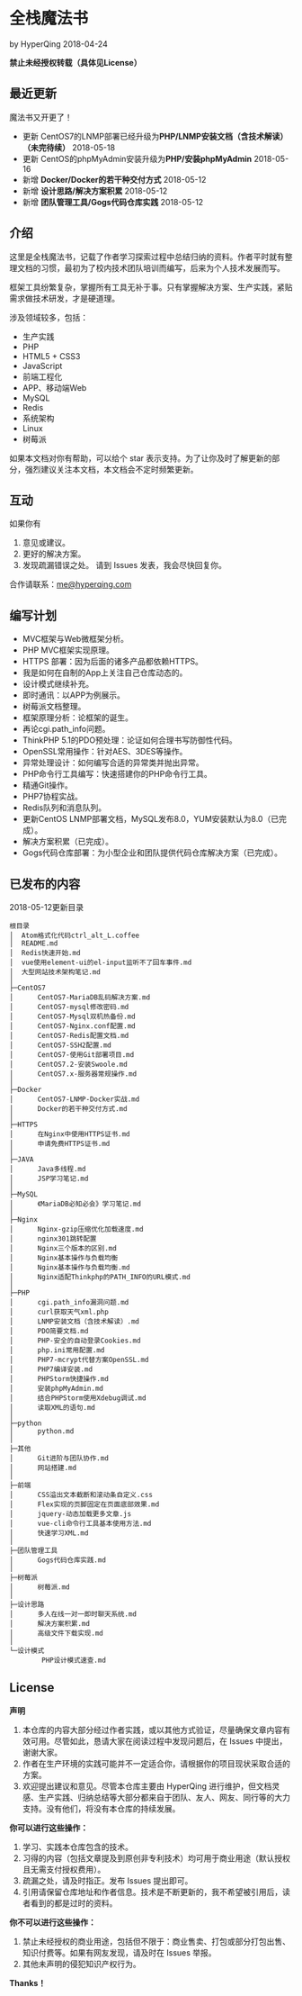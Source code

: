 # 全栈魔法书

by HyperQing 2018-04-24

**禁止未经授权转载（具体见License）**

## 最近更新

魔法书又开更了！

- 更新 CentOS7的LNMP部署已经升级为**PHP/LNMP安装文档（含技术解读）（未完待续）** 2018-05-18
- 更新 CentOS的phpMyAdmin安装升级为**PHP/安装phpMyAdmin** 2018-05-16
- 新增 **Docker/Docker的若干种交付方式** 2018-05-12
- 新增 **设计思路/解决方案积累** 2018-05-12
- 新增 **团队管理工具/Gogs代码仓库实践** 2018-05-12

## 介绍

这里是全栈魔法书，记载了作者学习探索过程中总结归纳的资料。作者平时就有整理文档的习惯，最初为了校内技术团队培训而编写，后来为个人技术发展而写。

框架工具纷繁复杂，掌握所有工具无补于事。只有掌握解决方案、生产实践，紧贴需求做技术研发，才是硬道理。

涉及领域较多，包括：

- 生产实践
- PHP
- HTML5 + CSS3
- JavaScript
- 前端工程化
- APP、移动端Web
- MySQL
- Redis
- 系统架构
- Linux
- 树莓派

如果本文档对你有帮助，可以给个 star 表示支持。为了让你及时了解更新的部分，强烈建议关注本文档，本文档会不定时频繁更新。

## 互动

如果你有
1. 意见或建议。
2. 更好的解决方案。
3. 发现疏漏错误之处。
请到 Issues 发表，我会尽快回复你。

合作请联系：me@hyperqing.com

## 编写计划

- MVC框架与Web微框架分析。
- PHP MVC框架实现原理。
- HTTPS 部署：因为后面的诸多产品都依赖HTTPS。
- 我是如何在自制的App上关注自己仓库动态的。
- 设计模式继续补充。
- 即时通讯：以APP为例展示。
- 树莓派文档整理。
- 框架原理分析：论框架的诞生。
- 再论cgi.path_info问题。
- ThinkPHP 5.1的PDO预处理：论证如何合理书写防御性代码。
- OpenSSL常用操作：针对AES、3DES等操作。
- 异常处理设计：如何编写合适的异常类并抛出异常。
- PHP命令行工具编写：快速搭建你的PHP命令行工具。
- 精通Git操作。
- PHP7协程实战。
- Redis队列和消息队列。
- 更新CentOS LNMP部署文档，MySQL发布8.0，YUM安装默认为8.0（已完成）。
- 解决方案积累（已完成）。
- Gogs代码仓库部署：为小型企业和团队提供代码仓库解决方案（已完成）。

## 已发布的内容

2018-05-12更新目录
```
根目录
│  Atom格式化代码ctrl_alt_L.coffee
│  README.md
│  Redis快速开始.md
│  vue使用element-ui的el-input监听不了回车事件.md
│  大型网站技术架构笔记.md
│
├─CentOS7
│      CentOS7-MariaDB乱码解决方案.md
│      CentOS7-mysql修改密码.md
│      CentOS7-Mysql双机热备份.md
│      CentOS7-Nginx.conf配置.md
│      CentOS7-Redis配置文档.md
│      CentOS7-SSH2配置.md
│      CentOS7-使用Git部署项目.md
│      CentOS7.2-安装Swoole.md
│      CentOS7.x-服务器常规操作.md
│
├─Docker
│      CentOS7-LNMP-Docker实战.md
│      Docker的若干种交付方式.md
│
├─HTTPS
│      在Nginx中使用HTTPS证书.md
│      申请免费HTTPS证书.md
│
├─JAVA
│      Java多线程.md
│      JSP学习笔记.md
│
├─MySQL
│      《MariaDB必知必会》学习笔记.md
│
├─Nginx
│      Nginx-gzip压缩优化加载速度.md
│      nginx301跳转配置
│      Nginx三个版本的区别.md
│      Nginx基本操作与负载均衡
│      Nginx基本操作与负载均衡.md
│      Nginx适配Thinkphp的PATH_INFO的URL模式.md
│
├─PHP
│      cgi.path_info漏洞问题.md
│      curl获取天气xml.php
│      LNMP安装文档（含技术解读）.md
│      PDO简要文档.md
│      PHP-安全的自动登录Cookies.md
│      php.ini常用配置.md
│      PHP7-mcrypt代替方案OpenSSL.md
│      PHP7编译安装.md
│      PHPStorm快捷操作.md
│      安装phpMyAdmin.md
│      结合PHPStorm使用Xdebug调试.md
│      读取XML的语句.md
│
├─python
│      python.md
│
├─其他
│      Git进阶与团队协作.md
│      网站搭建.md
│
├─前端
│      CSS溢出文本截断和滚动条自定义.css
│      Flex实现的页脚固定在页面底部效果.md
│      jquery-动态加载更多文章.js
│      vue-cli命令行工具基本使用方法.md
│      快速学习XML.md
│
├─团队管理工具
│      Gogs代码仓库实践.md
│
├─树莓派
│      树莓派.md
│
├─设计思路
│      多人在线一对一即时聊天系统.md
│      解决方案积累.md
│      高级文件下载实现.md
│
└─设计模式
        PHP设计模式速查.md

```

## License

**声明**
1. 本仓库的内容大部分经过作者实践，或以其他方式验证，尽量确保文章内容有效可用。尽管如此，恳请大家在阅读过程中发现问题后，在 Issues 中提出，谢谢大家。
2. 作者在生产环境的实践可能并不一定适合你，请根据你的项目现状采取合适的方案。
3. 欢迎提出建议和意见。尽管本仓库主要由 HyperQing 进行维护，但文档灵感、生产实践、归纳总结等大部分都来自于团队、友人、网友、同行等的大力支持。没有他们，将没有本仓库的持续发展。

**你可以进行这些操作：**
1. 学习、实践本仓库包含的技术。
2. 习得的内容（包括文章提及到原创非专利技术）均可用于商业用途（默认授权且无需支付授权费用）。
3. 疏漏之处，请及时指正。发布 Issues 提出即可。
4. 引用请保留仓库地址和作者信息。技术是不断更新的，我不希望被引用后，读者看到的都是过时的资料。

**你不可以进行这些操作：**
1. 禁止未经授权的商业用途，包括但不限于：商业售卖、打包或部分打包出售、知识付费等。如果有网友发现，请及时在 Issues 举报。
2. 其他未声明的侵犯知识产权行为。

**Thanks！**
